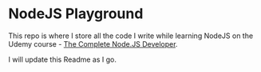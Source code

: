 # NodeJS Playground
This repo is where I store all the code I write while learning NodeJS on the Udemy course - [The Complete Node.JS Developer](https://www.udemy.com/course/the-complete-nodejs-developer-course-2/).

I will update this Readme as I go.
